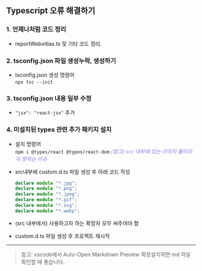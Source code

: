 ## Typescript 오류 해결하기

### 1. 언제나처럼 코드 정리

- reportWebvitlas.ts 및 기타 코드 정리.

### 2. tsconfig.json 파일 생성누락, 생성하기

- tsconfig.json 생성 명령어 <br/> `npx tsc --init`

### 3. tsconfig.json 내용 일부 수정

- `"jsx": "react-jsx"` 추가

### 4. 미설치된 types 관련 추가 패키지 설치

- 설치 명령어 <br/>
  `npm i @types/react @types/react-dom`
  _<span style="color:#ababef; font-weight:600; font-size:14px">(참고) src 내부에 있는 이미지 불러오지 못하는 이슈</span>_

- src내부에 custom.d.ts 파일 생성 후 아래 코드 작성
  ```ts
  declare module "*.jpg";
  declare module "*.png";
  declare module "*.jpeg";
  declare module "*.gif";
  declare module "*.svg";
  declare module "*.webp";
  ```
- (src 내부에서) 사용하고자 하는 확장자 모두 써주어야 함

- custom.d.ts 파일 생성 후 프로젝트 재시작

---

> 참고: vscode에서 Auto-Open Markdown Preview 확장설치하면 md 파일 확인할 때 좋습니다.
